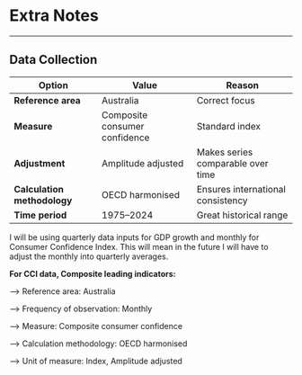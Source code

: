 # Extra Notes

---

## Data Collection

| Option                      | Value                         | Reason                             |
| --------------------------- | ----------------------------- | ---------------------------------  |
| **Reference area**          | Australia                     | Correct focus                      |
| **Measure**                 | Composite consumer confidence | Standard index                     |
| **Adjustment**              | Amplitude adjusted            | Makes series comparable over time  |
| **Calculation methodology** | OECD harmonised               | Ensures international consistency  |
| **Time period**             | 1975–2024                     | Great historical range             |

I will be using quarterly data inputs for GDP growth and monthly for Consumer Confidence Index. This will mean in the future I will
have to adjust the monthly into quarterly averages.

**For CCI data, Composite leading indicators:**

--> Reference area: Australia

--> Frequency of observation: Monthly

--> Measure: Composite consumer confidence

--> Calculation methodology: OECD harmonised

--> Unit of measure: Index, Amplitude adjusted



